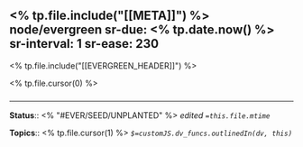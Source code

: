 <% tp.file.include("[[META]]") %> node/evergreen
sr-due: <% tp.date.now() %>
sr-interval: 1
sr-ease: 230
---

<% tp.file.include("[[EVERGREEN_HEADER]]") %>

<% tp.file.cursor(0) %> 

### <hr class="footnote"/>

**Status**:: <% "#EVER/SEED/UNPLANTED" %>
*edited `=this.file.mtime`*

**Topics**:: <% tp.file.cursor(1) %>
*`$=customJS.dv_funcs.outlinedIn(dv, this)`*


